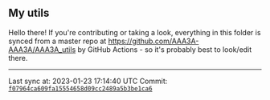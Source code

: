 ## My utils

Hello there! If you're contributing or taking a look, everything in this folder
is synced from a master repo at https://github.com/AAA3A-AAA3A/AAA3A_utils by GitHub Actions -
so it's probably best to look/edit there.

---

Last sync at: 2023-01-23 17:14:40 UTC
Commit: [`f07964ca609fa15554658d09cc2489a5b3be1ca6`](https://github.com/AAA3A-AAA3A/AAA3A_utils/commit/f07964ca609fa15554658d09cc2489a5b3be1ca6)

